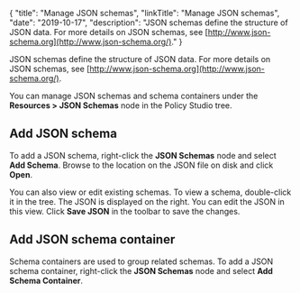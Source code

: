 {
"title": "Manage JSON schemas",
"linkTitle": "Manage JSON schemas",
"date": "2019-10-17",
"description": "JSON schemas define the structure of JSON data. For more details on JSON schemas, see [http://www.json-schema.org](http://www.json-schema.org/)."
}
﻿

JSON schemas define the structure of JSON data. For more details on JSON schemas, see [http://www.json-schema.org](http://www.json-schema.org/).

You can manage JSON schemas and schema containers under the **Resources > JSON Schemas** node in the Policy Studio tree.

Add JSON schema
---------------

To add a JSON schema, right-click the **JSON Schemas** node and select **Add Schema**. Browse to the location on the JSON file on disk and click **Open**.

You can also view or edit existing schemas. To view a schema, double-click it in the tree. The JSON is displayed on the right. You can edit the JSON in this view. Click **Save JSON** in the toolbar to save the changes.

Add JSON schema container
-------------------------

Schema containers are used to group related schemas. To add a JSON schema container, right-click the **JSON Schemas** node and select **Add Schema Container**.
